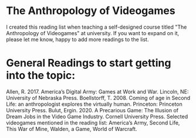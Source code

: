 # The Anthropology of Videogames
I created this reading list when teaching a self-designed course titled "The Anthropology of Videogames" at university. 
If you want to expand on it, please let me know, happy to add more readings to the list. 

# General Readings to start getting into the topic: 
Allen, R. 2017. America’s Digital Army: Games at Work and War. Lincoln, NE: University of Nebraska Press. 
Boellstorff, T. 2008. Coming of age in Second Life: an anthropologist explores the virtually human. Princeton: Princeton University Press.
Bulut, Ergin. 2020. A Precarious Game: The Illusion of Dream Jobs in the Video Game
Industry. Cornell University Press.
Selected videogames mentioned in the reading list: America’s Army, Second Life, This War of Mine, Walden, a Game, World of Warcraft. 

